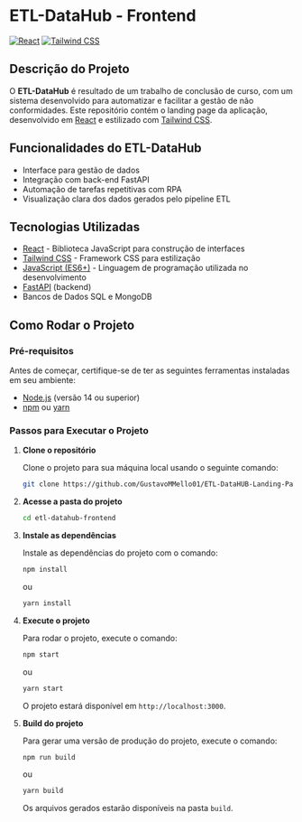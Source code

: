 # ETL-DataHub - Frontend

[![React](https://img.shields.io/badge/React-18.0.0-blue)](https://reactjs.org/) 
[![Tailwind CSS](https://img.shields.io/badge/Tailwind_CSS-3.0.0-06B6D4)](https://tailwindcss.com/)

## Descrição do Projeto

O **ETL-DataHub** é resultado de um trabalho de conclusão de curso, com um sistema desenvolvido para automatizar e facilitar a gestão de não conformidades. Este repositório contém o landing page da aplicação, desenvolvido em [React](https://reactjs.org/) e estilizado com [Tailwind CSS](https://tailwindcss.com/).

## Funcionalidades do ETL-DataHub

- Interface para gestão de dados
- Integração com back-end FastAPI
- Automação de tarefas repetitivas com RPA
- Visualização clara dos dados gerados pelo pipeline ETL

## Tecnologias Utilizadas

- [React](https://reactjs.org/) - Biblioteca JavaScript para construção de interfaces
- [Tailwind CSS](https://tailwindcss.com/) - Framework CSS para estilização
- [JavaScript (ES6+)](https://www.javascript.com/) - Linguagem de programação utilizada no desenvolvimento
- [FastAPI](https://fastapi.tiangolo.com/) (backend)
- Bancos de Dados SQL e MongoDB

## Como Rodar o Projeto

### Pré-requisitos

Antes de começar, certifique-se de ter as seguintes ferramentas instaladas em seu ambiente:

- [Node.js](https://nodejs.org/en/) (versão 14 ou superior)
- [npm](https://www.npmjs.com/) ou [yarn](https://yarnpkg.com/)

### Passos para Executar o Projeto

1. **Clone o repositório**

   Clone o projeto para sua máquina local usando o seguinte comando:

   ```bash
   git clone https://github.com/GustavoMMello01/ETL-DataHUB-Landing-Page
   ``` 
2. **Acesse a pasta do projeto**
    ```bash
   cd etl-datahub-frontend
    ```
3. **Instale as dependências**

   Instale as dependências do projeto com o comando:

   ```bash
   npm install
   ```

   ou

   ```bash
   yarn install
   ```
4. **Execute o projeto**

   Para rodar o projeto, execute o comando:

   ```bash
   npm start
   ```

   ou

   ```bash
   yarn start
   ```

   O projeto estará disponível em `http://localhost:3000`.
5. **Build do projeto**

   Para gerar uma versão de produção do projeto, execute o comando:

   ```bash
   npm run build
   ```

   ou

   ```bash
   yarn build
   ```

   Os arquivos gerados estarão disponíveis na pasta `build`.